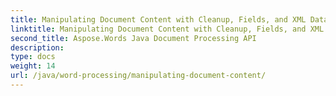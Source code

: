```yaml
---
title: Manipulating Document Content with Cleanup, Fields, and XML Data
linktitle: Manipulating Document Content with Cleanup, Fields, and XML Data
second_title: Aspose.Words Java Document Processing API
description: 
type: docs
weight: 14
url: /java/word-processing/manipulating-document-content/
---
```

